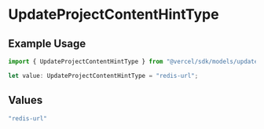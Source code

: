 # UpdateProjectContentHintType

## Example Usage

```typescript
import { UpdateProjectContentHintType } from "@vercel/sdk/models/updateprojectop.js";

let value: UpdateProjectContentHintType = "redis-url";
```

## Values

```typescript
"redis-url"
```